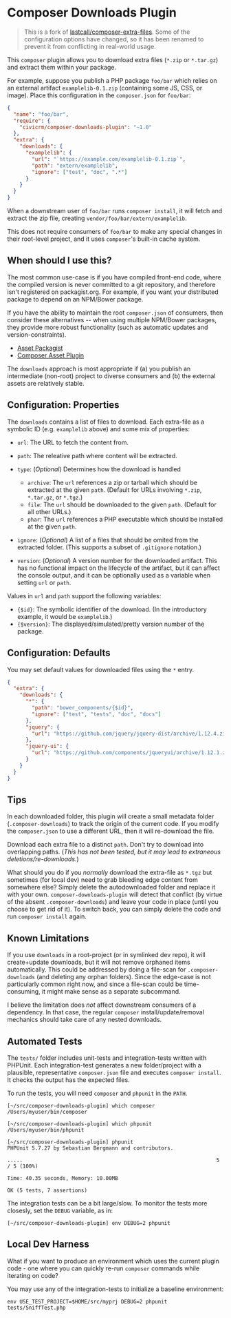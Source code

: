 Composer Downloads Plugin
===========================

> This is a fork of [lastcall/composer-extra-files](https://github.com/LastCallMedia/ComposerExtraFiles/). Some of the
> configuration options have changed, so it has been renamed to prevent it from conflicting in real-world usage.

This `composer` plugin allows you to download extra files (`*.zip` or `*.tar.gz`) and extract them within your package.

For example, suppose you publish a PHP package `foo/bar` which relies on an external artifact `examplelib-0.1.zip` (containing some JS, CSS, or image). Place this configuration in the `composer.json` for `foo/bar`:

```json
{
  "name": "foo/bar",
  "require": {
    "civicrm/composer-downloads-plugin": "~1.0"
  },
  "extra": {
    "downloads": {
      "examplelib": {
        "url": "`https://example.com/examplelib-0.1.zip`",
        "path": "extern/examplelib",
        "ignore": ["test", "doc", ".*"]
      }
    }
  }
}
```

When a downstream user of `foo/bar` runs `composer install`, it will fetch and extract the zip file, creating `vendor/foo/bar/extern/examplelib`. 

This does not require consumers of `foo/bar` to make any special changes in their root-level project, and it uses `composer`'s built-in cache system.

## When should I use this?

The most common use-case is if you have compiled front-end code, where the compiled version is never committed to a git repository, and therefore isn't registered on packagist.org.  For example, if you want your distributed package to depend on an NPM/Bower package.

If you have the ability to maintain the root `composer.json` of consumers, then consider these alternatives -- when using multiple NPM/Bower packages, they provide more robust functionality (such as automatic updates and version-constraints).

* [Asset Packagist](https://asset-packagist.org/)
* [Composer Asset Plugin](https://github.com/fxpio/composer-asset-plugin)

The `downloads` approach is most appropriate if (a) you publish an intermediate (non-root) project to diverse consumers and (b) the external assets are relatively stable.

## Configuration: Properties

The `downloads` contains a list of files to download. Each extra-file as a symbolic ID (e.g. `examplelib` above) and some mix of properties:

* `url`: The URL to fetch the content from.

* `path`: The releative path where content will be extracted.

* `type`: (*Optional*) Determines how the download is handled
    * `archive`: The `url` references a zip or tarball which should be extracted at the given `path`. (Default for URLs involving `*.zip`, `*.tar.gz`, or `*.tgz`.)
    * `file`: The `url` should be downloaded to the given `path`. (Default for all other URLs.)
    * `phar`: The `url` references a PHP executable which should be installed at the given `path`.

* `ignore`: (*Optional*) A list of a files that should be omited from the extracted folder. (This supports a subset of `.gitignore` notation.)

* `version`: (*Optional*) A version number for the downloaded artifact. This has no functional impact on the lifecycle of the artifact, but
   it can affect the console output, and it can be optionally used as a variable when setting `url` or `path`.

Values in `url` and `path` support the following variables:

* `{$id}`: The symbolic identifier of the download. (In the introductory example, it would be `examplelib`.)
* `{$version}`: The displayed/simulated/pretty version number of the package.

## Configuration: Defaults

You may set default values for downloaded files using the `*` entry.

```json
{
  "extra": {
    "downloads": {
      "*": {
        "path": "bower_components/{$id}",
        "ignore": ["test", "tests", "doc", "docs"]
      },
      "jquery": {
        "url": "https://github.com/jquery/jquery-dist/archive/1.12.4.zip"
      },
      "jquery-ui": {
        "url": "https://github.com/components/jqueryui/archive/1.12.1.zip"
      }
    }
  }
}
```

## Tips

In each downloaded folder, this plugin will create a small metadata folder (`.composer-downloads`) to track the origin of the current code. If you modify the `composer.json` to use a different URL, then it will re-download the file.

Download each extra file to a distinct `path`. Don't try to download into overlapping paths. (*This has not been tested, but it may lead to extraneous deletions/re-downloads.*)

What should you do if you *normally* download the extra-file as `*.tgz` but sometimes (for local dev) need to grab bleeding edge content from somewhere else?  Simply delete the autodownloaded folder and replace it with your own.  `composer-downloads-plugin` will detect that conflict (by virtue of the absent `.composer-downloads`) and leave your code in place (until you choose to get rid of it). To switch back, you can simply delete the code and run `composer install` again.

## Known Limitations

If you use `downloads` in a root-project (or in symlinked dev repo), it will create+update downloads, but it will not remove orphaned items automatically.  This could be addressed by doing a file-scan for `.composer-downloads` (and deleting any orphan folders).  Since the edge-case is not particularly common right now, and since a file-scan could be time-consuming, it might make sense as a separate subcommand.

I believe the limitation does *not* affect downstream consumers of a dependency. In that case, the regular `composer` install/update/removal mechanics should take care of any nested downloads.

## Automated Tests

The `tests/` folder includes unit-tests and integration-tests written with
PHPUnit.  Each integration-test generates a new folder/project with a
plausible, representative `composer.json` file and executes `composer
install`.  It checks the output has the expected files.

To run the tests, you will need `composer` and `phpunit` in the `PATH`.

```
[~/src/composer-downloads-plugin] which composer
/Users/myuser/bin/composer

[~/src/composer-downloads-plugin] which phpunit
/Users/myuser/bin/phpunit

[~/src/composer-downloads-plugin] phpunit
PHPUnit 5.7.27 by Sebastian Bergmann and contributors.

.....                                                               5 / 5 (100%)

Time: 40.35 seconds, Memory: 10.00MB

OK (5 tests, 7 assertions)
```

The integration tests can be a bit large/slow. To monitor the tests more
closesly, set the `DEBUG` variable, as in:

```
[~/src/composer-downloads-plugin] env DEBUG=2 phpunit
```

## Local Dev Harness

What if you want to produce an environment which uses the current plugin
code - one where you can quickly re-run `composer` commands while
iterating on code?

You may use any of the integration-tests to initialize a baseline
environment:

```
env USE_TEST_PROJECT=$HOME/src/myprj DEBUG=2 phpunit tests/SniffTest.php
```
